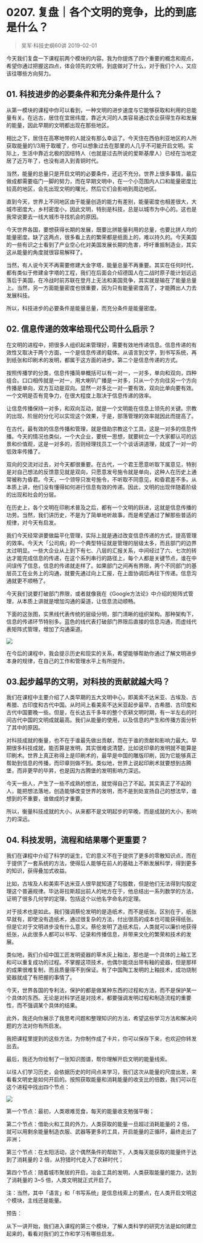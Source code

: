 # 0207. 复盘｜各个文明的竞争，比的到底是什么？
> 吴军·科技史纲60讲
2019-02-01

今天我们复盘一下课程前两个模块的内容。我为你提炼了四个重要的概念和观点，希望你通过把握这四点，体会领先的文明，到底做对了什么，对于我们个人，又应该往哪些方向努力。

## 01. 科技进步的必要条件和充分条件是什么？

从第一模块的课程中你可以看到，一种文明的进步速度与它能够获取和利用的总能量有关。在远古，居住在宜居纬度，靠近大河的人类容易通过农业获得生存和发展的能量，因此早期的文明都出现在那些地区。

相比之下，居住在高寒地带的人就没有那么幸运了。今天住在西伯利亚地区的人所获取能量的1/3用于取暖了，你可以想象过去在那里的人几乎不可能开启文明。实际上，生活中靠近北极的因纽特人（也就是过去所说的爱斯基摩人）已经在当地定居了近万年了，也没有进入到青铜时代。

当然，能量的总量只是开启文明的必要条件，还远不充分。世界上很多事情，最后做成都需要临门一脚的努力，而在早期文明中，在一个小范围内人口和能量密度比较高的地区，会先出现文明的曙光，然后它们会影响到周边地区。

直到今天，世界上不同地区由于能量创造的能力有差别，能量密度也相差很大，大城市密度大，乡村密度小，因此文明，特别是科技，总是以城市为中心的。这也是我常说要去一线大城市寻找机会的原因。

今天世界各国，要想获得长期的发展，既要比拼能量利用的总量，也要比拼人均的能量密度。缺了这两点，很多看上去的繁荣都是纸面上的，难以持久的。今天美国的一些有识之士看到了产业空心化对美国发展长期的危害，呼吁重振制造业，其实这从能量的角度就很容易解释了。

当然，有人说今天不再需要修建大金字塔，能量总量不再重要。其实在任何时代，都有类似于修建金字塔的工程，我们在后面会介绍德国人在二战时原子能计划远远落后于美国，在冷战时前苏联在登月上无法和美国竞争，其实就是输在了能量总量上。当然，另一方面能量密度也很重要，因为只有能量密度高了，才能腾出人力去发展科技。

所以，科技进步的必要条件是能量总量，而充分条件是能量密度。

## 02. 信息传递的效率给现代公司什么启示？

在文明的进程中，把很多人组织起来管理好，需要有效地传递信息。信息传递的有效性又取决于两个方面，一个是信息传递的载体。从语言到文字，到书写系统，再到纸张和印刷术的发明，都属于这方面的进步。第二个是信息传递的方式。

按照传播学的分类，信息传播简单概括可以有一对一，一对多，单向和双向，四种组合。口口相传就是一对一，用大喇叭广播是一对多，只从一个方向往另一个方向传播是单向，双方互动是双向。显然一对多比一对一要有效，双向比单向要有效。一个文明是否有竞争力，在很大程度上取决于信息传递的效率。

让信息传播保持一对多，和双向互动，就是一个文明能在信息上领先的关键。宗教的出现、阶层的分化可以实现这个效果，于是，部落管理的效率就因此而提高了。

在古代，最有效的信息传播和管理，就是借助宗教这个工具，这是一对多的信息传播。今天的情况也类似，一个大企业，要统一思想，就要树立一个大家都认可的远景和价值观，这是一对多的，否则经理找员工一个个谈话讲道理，就成了一对一的低效率传播了。

双向的交流对过去，对今天都很重要。在古代，一个君王愿意听取下属意见，特别是对自己想法的反馈意见就是双向，只愿意发号施令就是单向，这种人在历史上通常被称为昏君。今天，一个领导只发号施令，不听取不同意见，和昏君差不多。从本质上讲，他们没有懂得如何进行信息有效的传递。因此，文明的出现伴随着阶级的出现和社会的分层。

在历史上，各个文明在印刷术普及之后，都有一个文明的跃进，这就是信息传播的功劳。当然，我们讲历史，不是为了简单地听故事，而是希望通过了解那些普适的规律，对今天有启发。

我们今天经常讲要做扁平化管理，实际上就是通过改变信息传递的方式，提高管理的效率。今天大「公司病」的一个典型特征就是管理的层级太多，而且部门的边界太过明显。一些大企业从上到下有七、八层的汇报关系，中间经过了六、七次的转达才能完成信息的传递，在这个系列串行的路径上，每个人都是关键节点，谁在中间误传了信息，信息的传递就走样了。如果部门之间再有界限，两个不同部门的基层员工在业务上的沟通，就要先通过向上汇报，在上面协调后再往下传递。信息沟通就更不顺畅了。

今天我们说要打破部门界限，或者就像我在《Google方法论》中介绍的矩阵式管理，从本质上讲就是增加沟通的渠道，让信息流动顺畅。

下面的这张图，实黑线代表传统的层级分明，部门清晰的组织架构。那种架构下，信息的传递环节特别多。蓝色的线代表打破部门界限后直接的信息沟通，而虚线代表矩阵式管理，增加了沟通渠道。

![](https://raw.githubusercontent.com/dalong0514/selfstudy/master/图片链接/吴军/2019011.jpg)

在今后的课程中，我会提示历史和现实的关系，希望能够帮助你通过了解文明进步本身的规律，在自己的工作和管理水平上有所提升。

## 03.起步越早的文明，对科技的贡献就越大吗？

我们在课程中主要介绍了人类早期的五大文明中心，即美索不达米亚、古埃及、古希腊、古印度和古代中国。从时间上看美索不达米亚起步最早，古希腊、古印度和古代中国要晚一些。但是，在长达五千多年的整个农耕文明时期，有一半左右的时间古代中国的文明成就最高。我们从能量的使用，以及信息的产生和传播方面分析了其中的原因。

对科技成就的衡量，也不在于谁最先做出贡献，而在于谁的贡献和影响力最大。早期很多科技成就，能否算是发明，其实很难说清楚，比如说印章的发明就不能算是印刷术。世界上真正称得上是印刷术的，最早是中国的雕版印刷，因为它能够真正帮助到信息的传播，而印章则做不到。类似地，世界上说起印刷术就要想到古腾堡，而非更早的毕昇，也是因为古腾堡的发明影响力深远。

今天一些人，产生了一些不成熟的想法，就觉得自己了不起。其实真正了不起的人，能把想法落地，创造能够改变世界的发明，而不是到处宣扬自己的想法早，谁想到的不重要，谁做成的才重要。

所以，衡量科技成就的大小，从来都不是文明起步的早晚，而是成就的大小，影响力的深远。

## 04. 科技发明，流程和结果哪个更重要？

我们在课程中介绍了科学的诞生，它的意义不在于提供了更多的零散知识点，而在于提供了一套系统的方法，使得后人能够在前人的基础上不断发展科学，得到更多的知识，获得叠加式收益。

比如，古埃及人和美索不达米亚人很早就知道了勾股数，但是他们无法得到勾股定理这个普遍规律。毕达哥拉斯超出前人的地方在于，他总结出一系列数学的方法，证明了很多几何学的定理，包括这个以他名字命名的定理。

对于技术也是如此。我们强调蔡伦发明的是造纸术，而不是纸张。区别在于，纸张早就有，即使没有造纸术，通过很复杂的方法，付出很高的成本也可能获得纸张。但是它对于文明进步没有什么意义。蔡伦发明了造纸术后，人类就可以廉价地获得纸张，从此很多人都可以书写、记录和传播信息，并带来文化的繁荣和技术的发展。

类似地，我们介绍中国工匠发明瓷器的草木灰上釉法，那也是一个具体的上釉工艺和可以重复成功的过程。不掌握这项技术，也偶尔能烧出带有釉的瓷器，但是那样的成果很难复制，而且质量得不到保证。有了中国陶工发明的上釉技术，成功烧制瓷器就成了有把握的事情了。

今天，世界各国的专利法，保护的都是做某种东西的过程和方法，而不是保护某一个具体的东西。无论是对科学还是对技术，都要强调发明过程和制造流程的重要性，而不强调某个具体的结果。

此外，我还向你展示了我思考问题和整理知识的方法，希望这些学习方法和解决问题的方法对你有所启发。

我把课程里提到的这些方法，为你制作成了卡片，你可以保存下来，也欢迎你转发出去。

最后，我还为你绘制了一张知识图谱，帮你理解开启文明的能量线索。

以往人们学习历史，会依据历史的时间点来学习，我们这次从能量的尺度出发，来看看文明史是如何开启的。按照获取能量和消耗能量的收支比的倍数，我们可以在这个进程中找出四个节点：

![](https://raw.githubusercontent.com/dalong0514/selfstudy/master/图片链接/吴军/2019012.jpg)

第一个节点：最初，人类艰难觅食，每天的能量收支勉强平衡；

第二个节点：借助火和工具的外力，人类获取的能量一旦超过消耗能量的 2 倍，就可以用剩余能量制造衣服、武器等更多的工具，开启能量的正循环，最终走出了非洲；

第三个节点：在太阳活动，这个偶然条件的帮助下，人类每天能获取的能量终于达到了消耗量的 2 倍，从狩猎时代走入了农耕时代；

第四个节点：随着城市聚居的开启，冶金工具的发明，人类获取能量的能力，达到了消耗量的 3~5 倍，人类文明就正式开启了。

注：当然，其中「语言」和「书写系统」是信息线索上的要点，在人类开启文明这个模块，主线还是能量。

预告：

从下一讲开始，我们进入课程的第三个模块，了解人类科学的研究方法是如何建立起来的，看看对我们的工作和学习有哪些启发。

